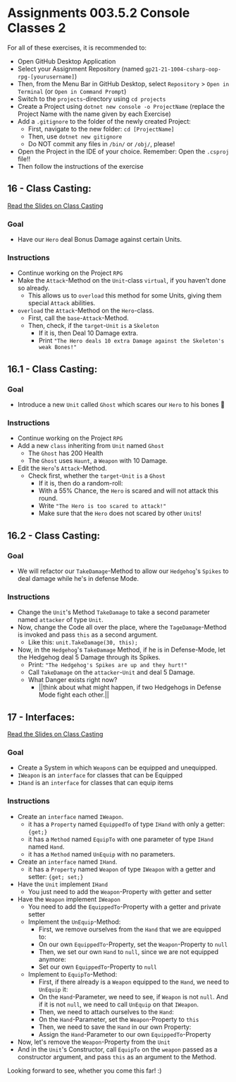 # Assignments 003.5.2 Console Classes 2

For all of these exercises, it is recommended to:
- Open GitHub Desktop Application
- Select your Assignment Repository (named `gp21-21-1004-csharp-oop-rpg-[yourusername]`)
- Then, from the Menu Bar in GitHub Desktop, select `Repository` > `Open in Terminal` (or `Open in Command Prompt`)
- Switch to the `projects`-directory using `cd projects`
- Create a Project using `dotnet new console -o ProjectName` (replace the Project Name with the name given by each Exercise)
- Add a `.gitignore` to the folder of the newly created Project:
  - First, navigate to the new folder: `cd [ProjectName]`
  - Then, use `dotnet new gitignore`
  - Do NOT commit any files in `/bin/` or `/obj/`, please!
- Open the Project in the IDE of your choice. Remember: Open the `.csproj` file!!
- Then follow the instructions of the exercise

## 16 - Class Casting:
[Read the Slides on Class Casting](../slides/003.5-classes-3.md#1-class-casting)
### Goal
- Have our `Hero` deal Bonus Damage against certain Units.
### Instructions
- Continue working on the Project `RPG`
- Make the `Attack`-Method on the `Unit`-class `virtual`, if you haven't done so already.
  - This allows us to `overload` this method for some Units, giving them special `Attack` abilities.
- `overload` the `Attack`-Method on the `Hero`-class.
  - First, call the `base`-`Attack`-Method.
  - Then, check, if the `target`-`Unit` `is` a `Skeleton`
    - If it is, then Deal 10 Damage extra.
    - Print `"The Hero deals 10 extra Damage against the Skeleton's weak Bones!"`

## 16.1 - Class Casting:
### Goal
- Introduce a new `Unit` called `Ghost` which scares our `Hero` to his bones 👻
### Instructions
- Continue working on the Project `RPG`
- Add a new `class` inheriting from `Unit` named `Ghost`
  - The `Ghost` has 200 Health
  - The `Ghost` uses `Haunt`, a `Weapon` with 10 Damage.
- Edit the `Hero`'s `Attack`-Method.
  - Check first, whether the `target`-`Unit` `is` a `Ghost`
    - If it is, then do a random-roll:
    - With a 55% Chance, the `Hero` is scared and will not attack this round.
    - Write `"The Hero is too scared to attack!"`
    - Make sure that the `Hero` does not scared by other `Unit`s!

## 16.2 - Class Casting:
### Goal
- We will refactor our `TakeDamage`-Method to allow our `Hedgehog`'s `Spikes` to deal damage while he's in defense Mode.
### Instructions
- Change the `Unit`'s Method `TakeDamage` to take a second parameter named `attacker` of type `Unit`.
- Now, change the Code all over the place, where the `TageDamage`-Method is invoked and pass `this` as a second argument.
  - Like this: `unit.TakeDamage(30, this);`
- Now, in the `Hedgehog`'s `TakeDamage` Method, if he is in Defense-Mode, let the Hedgehog deal 5 Damage through its Spikes.
  - Print: `"The Hedgehog's Spikes are up and they hurt!"`
  - Call `TakeDamage` on the `attacker`-`Unit` and deal 5 Damage.
  - What Danger exists right now?
    - ||think about what might happen, if two Hedgehogs in Defense Mode fight each other.||

## 17 - Interfaces:
[Read the Slides on Class Casting](../slides/003.5-classes-3.md#2-interfaces)
### Goal
- Create a System in which `Weapon`s can be equipped and unequipped.
- `IWeapon` is an `interface` for classes that can be Equipped
- `IHand` is an `interface` for classes that can equip items
### Instructions
- Create an `interface` named `IWeapon`.
  - it has a `Property` named `EquippedTo` of type `IHand` with only a getter: `{get;}` 
  - it has a `Method` named `EquipTo` with one parameter of type `IHand` named `Hand`.
  - it has a `Method` named `UnEquip` with no parameters.
- Create an `interface` named `IHand`.
  - it has a `Property` named `Weapon` of type `IWeapon` with a getter and setter: `{get; set;}`
- Have the `Unit` implement `IHand`
  - You just need to add the `Weapon`-Property with getter and setter
- Have the `Weapon` implement `IWeapon`
  - You need to add the `EquippedTo`-Property with a getter and private setter
  - Implement the `UnEquip`-Method:
    - First, we remove ourselves from the `Hand` that we are equipped to:
    - On our own `EquippedTo`-Property, set the `Weapon`-Property to `null`
    - Then, we set our own `Hand` to `null`, since we are not equipped anymore:
    - Set our own `EquippedTo`-Property to `null`
  - Implement to `EquipTo`-Method:
    - First, if there already is a `Weapon` equipped to the `Hand`, we need to `UnEquip` it:
    - On the `Hand`-Parameter, we need to see, if `Weapon` is not `null`. And if it is not `null`, we need to call `UnEquip` on that `IWeapon`.
    - Then, we need to attach ourselves to the `Hand`:
    - On the `Hand`-Parameter, set the `Weapon`-Property to `this`
    - Then, we need to save the `Hand` in our own Property:
    - Assign the `Hand`-Parameter to our own `EquippedTo`-Property
- Now, let's remove the `Weapon`-Property from the `Unit`
- And in the `Unit`'s Constructor, call `EquipTo` on the `weapon` passed as a constructor argument, and pass `this` as an argument to the Method.



Looking forward to see, whether you come this far! :)
